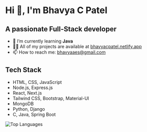 # Hi 👋, I'm Bhavya C Patel

## A passionate Full-Stack developer

- 🌱 I’m currently learning **Java**
- 👨‍💻 All of my projects are available at [bhavyacpatel.netlify.app](bhavyacpatel.netlify.app)
- 📫 How to reach me: [bhavyaaes@gmail.com](mailto:bhavyaaes@gmail.com)

## Tech Stack

- HTML, CSS, JavaScript
- Node.js, Express.js
- React, Next.js
- Tailwind CSS, Bootstrap, Material-UI
- MongoDB
- Python, Django
- C, Java, Spring Boot

![Top Languages](https://github-readme-stats.vercel.app/api/top-langs?username=bhavyacpatel&show_icons=true&locale=en&layout=compact&theme=radical)
